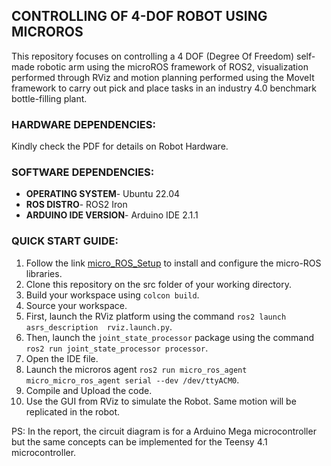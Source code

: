 ## **CONTROLLING OF 4-DOF ROBOT USING MICROROS**

This repository focuses on controlling a 4 DOF (Degree Of Freedom) self-made robotic arm using the microROS framework of ROS2, visualization performed through RViz and motion planning performed using the MoveIt framework to carry out pick and place tasks in an industry 4.0 benchmark bottle-filling plant.

### **HARDWARE DEPENDENCIES:**
Kindly check the PDF for details on Robot Hardware.

### **SOFTWARE DEPENDENCIES:**

- **OPERATING SYSTEM**- Ubuntu 22.04
- **ROS DISTRO**- ROS2 Iron
- **ARDUINO IDE VERSION**- Arduino IDE 2.1.1

### **QUICK START GUIDE:**

1. Follow the link [micro_ROS_Setup](https://micro.ros.org/docs/tutorials/core/overview/) to install and configure the micro-ROS libraries.
2. Clone this repository on the src folder of your working directory.
3. Build your workspace using `colcon build`.
4. Source your workspace.
5. First, launch the RViz platform using the command `ros2 launch asrs_description  rviz.launch.py`.
6. Then, launch the `joint_state_processor` package using the command `ros2 run joint_state_processor processor`.
7. Open the IDE file.
8. Launch the microros agent `ros2 run micro_ros_agent micro_micro_ros_agent serial --dev /dev/ttyACM0`.
9. Compile and Upload the code.
10. Use the GUI from RViz to simulate the Robot. Same motion will be replicated in the robot.

PS: In the report, the circuit diagram is for a Arduino Mega microcontroller but the same concepts can be implemented for the Teensy 4.1 microcontroller. 
